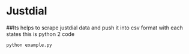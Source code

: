 # Justdial
##Its helps to scrape justdial data and push it into csv format with each states
this is python 2 code

```python
python example.py
```
